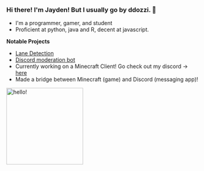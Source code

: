 ### Hi there! I'm Jayden! But I usually go by ddozzi. 👋

* I'm a programmer, gamer, and student 
* Proficient at python, java and R, decent at javascript.

**Notable Projects**
* [Lane Detection](https://github.com/ddozzi/Lane-Detection-v1.2)
* [Discord moderation bot](https://github.com/ddozzi/ban-notifier)                  
* Currently working on a Minecraft Client! Go check out my discord -> [here](https://discord.gg/TJfge8HC)
* Made a bridge between Minecraft (game) and Discord (messaging app)!


<p>
  <img width="200" alt="hello!" align="left" src="https://github-readme-stats.vercel.app/api?username=DDOZZI&theme=dark">
</p>
